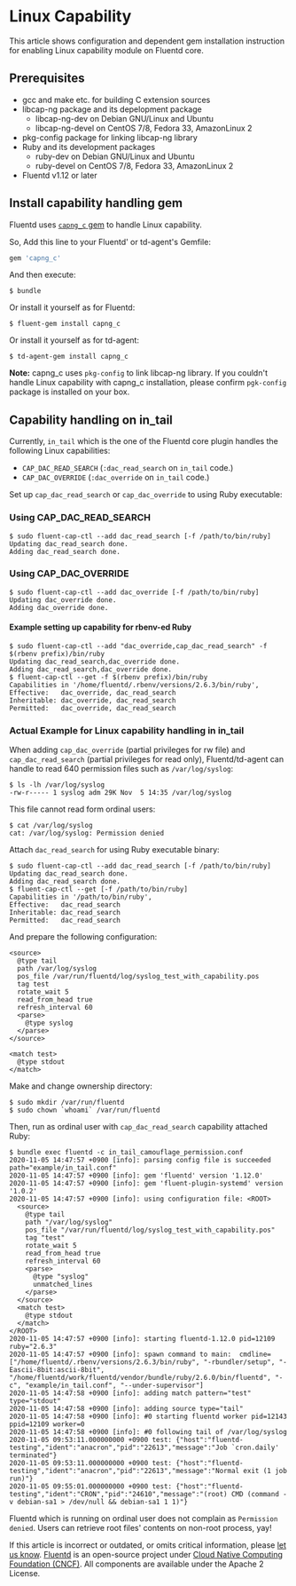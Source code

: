 # Linux Capability

This article shows configuration and dependent gem installation instruction for enabling Linux capability module on Fluentd core.

## Prerequisites

* gcc and make etc. for building C extension sources
* libcap-ng package and its depelopment package
  * libcap-ng-dev on Debian GNU/Linux and Ubuntu
  * libcap-ng-devel on CentOS 7/8, Fedora 33, AmazonLinux 2
* pkg-config package for linking libcap-ng library
* Ruby and its development packages
  * ruby-dev on Debian GNU/Linux and Ubuntu
  * ruby-devel on CentOS 7/8, Fedora 33, AmazonLinux 2
* Fluentd v1.12 or later

## Install capability handling gem

Fluentd uses [`capng_c` gem](https://github.com/fluent-plugins-nursery/capng_c) to handle Linux capability.

So, Add this line to your Fluentd' or td-agent's Gemfile:

```ruby
gem 'capng_c'
```

And then execute:

```text
$ bundle
```

Or install it yourself as for Fluentd:

```text
$ fluent-gem install capng_c
```

Or install it yourself as for td-agent:

```text
$ td-agent-gem install capng_c
```

**Note:** capng\_c uses `pkg-config` to link libcap-ng library. If you couldn't handle Linux capability with capng\_c installation, please confirm `pgk-config` package is installed on your box.

## Capability handling on in\_tail

Currently, `in_tail` which is the one of the Fluentd core plugin handles the following Linux capabilities:

* `CAP_DAC_READ_SEARCH` \(`:dac_read_search` on `in_tail` code.\)
* `CAP_DAC_OVERRIDE` \(`:dac_override` on `in_tail` code.\)

Set up `cap_dac_read_search` or `cap_dac_override` to using Ruby executable:

### Using CAP\_DAC\_READ\_SEARCH

```text
$ sudo fluent-cap-ctl --add dac_read_search [-f /path/to/bin/ruby]
Updating dac_read_search done.
Adding dac_read_search done.
```

### Using CAP\_DAC\_OVERRIDE

```text
$ sudo fluent-cap-ctl --add dac_override [-f /path/to/bin/ruby]
Updating dac_override done.
Adding dac_override done.
```

#### Example setting up capability for rbenv-ed Ruby

```text
$ sudo fluent-cap-ctl --add "dac_override,cap_dac_read_search" -f $(rbenv prefix)/bin/ruby
Updating dac_read_search,dac_override done.
Adding dac_read_search,dac_override done.
$ fluent-cap-ctl --get -f $(rbenv prefix)/bin/ruby
Capabilities in '/home/fluentd/.rbenv/versions/2.6.3/bin/ruby',
Effective:   dac_override, dac_read_search
Inheritable: dac_override, dac_read_search
Permitted:   dac_override, dac_read_search
```

### Actual Example for Linux capability handling in in\_tail

When adding `cap_dac_override` \(partial privileges for rw file\) and `cap_dac_read_search` \(partial privileges for read only\), Fluentd/td-agent can handle to read 640 permission files such as `/var/log/syslog`:

```text
$ ls -lh /var/log/syslog
-rw-r----- 1 syslog adm 29K Nov  5 14:35 /var/log/syslog
```

This file cannot read form ordinal users:

```text
$ cat /var/log/syslog
cat: /var/log/syslog: Permission denied
```

Attach `dac_read_search` for using Ruby executable binary:

```text
$ sudo fluent-cap-ctl --add dac_read_search [-f /path/to/bin/ruby]
Updating dac_read_search done.
Adding dac_read_search done.
$ fluent-cap-ctl --get [-f /path/to/bin/ruby]
Capabilities in '/path/to/bin/ruby',
Effective:   dac_read_search
Inheritable: dac_read_search
Permitted:   dac_read_search
```

And prepare the following configuration:

```text
<source>
  @type tail
  path /var/log/syslog
  pos_file /var/run/fluentd/log/syslog_test_with_capability.pos
  tag test
  rotate_wait 5
  read_from_head true
  refresh_interval 60
  <parse>
    @type syslog
  </parse>
</source>

<match test>
  @type stdout
</match>
```

Make and change ownership directory:

```text
$ sudo mkdir /var/run/fluentd
$ sudo chown `whoami` /var/run/fluentd
```

Then, run as ordinal user with `cap_dac_read_search` capability attached Ruby:

```text
$ bundle exec fluentd -c in_tail_camouflage_permission.conf
2020-11-05 14:47:57 +0900 [info]: parsing config file is succeeded path="example/in_tail.conf"
2020-11-05 14:47:57 +0900 [info]: gem 'fluentd' version '1.12.0'
2020-11-05 14:47:57 +0900 [info]: gem 'fluent-plugin-systemd' version '1.0.2'
2020-11-05 14:47:57 +0900 [info]: using configuration file: <ROOT>
  <source>
    @type tail
    path "/var/log/syslog"
    pos_file "/var/run/fluentd/log/syslog_test_with_capability.pos"
    tag "test"
    rotate_wait 5
    read_from_head true
    refresh_interval 60
    <parse>
      @type "syslog"
      unmatched_lines
    </parse>
  </source>
  <match test>
    @type stdout
  </match>
</ROOT>
2020-11-05 14:47:57 +0900 [info]: starting fluentd-1.12.0 pid=12109 ruby="2.6.3"
2020-11-05 14:47:57 +0900 [info]: spawn command to main:  cmdline=["/home/fluentd/.rbenv/versions/2.6.3/bin/ruby", "-rbundler/setup", "-Eascii-8bit:ascii-8bit", "/home/fluentd/work/fluentd/vendor/bundle/ruby/2.6.0/bin/fluentd", "-c", "example/in_tail.conf", "--under-supervisor"]
2020-11-05 14:47:58 +0900 [info]: adding match pattern="test" type="stdout"
2020-11-05 14:47:58 +0900 [info]: adding source type="tail"
2020-11-05 14:47:58 +0900 [info]: #0 starting fluentd worker pid=12143 ppid=12109 worker=0
2020-11-05 14:47:58 +0900 [info]: #0 following tail of /var/log/syslog
2020-11-05 09:53:11.000000000 +0900 test: {"host":"fluentd-testing","ident":"anacron","pid":"22613","message":"Job `cron.daily' terminated"}
2020-11-05 09:53:11.000000000 +0900 test: {"host":"fluentd-testing","ident":"anacron","pid":"22613","message":"Normal exit (1 job run)"}
2020-11-05 09:55:01.000000000 +0900 test: {"host":"fluentd-testing","ident":"CRON","pid":"24610","message":"(root) CMD (command -v debian-sa1 > /dev/null && debian-sa1 1 1)"}
```

Fluentd which is running on ordinal user does not complain as `Permission denied`. Users can retrieve root files' contents on non-root process, yay!

If this article is incorrect or outdated, or omits critical information, please [let us know](https://github.com/fluent/fluentd-docs-gitbook/issues?state=open). [Fluentd](http://www.fluentd.org/) is an open-source project under [Cloud Native Computing Foundation \(CNCF\)](https://cncf.io/). All components are available under the Apache 2 License.

